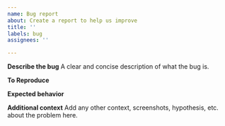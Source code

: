 ```yaml
---
name: Bug report
about: Create a report to help us improve
title: ''
labels: bug
assignees: ''

---
```


**Describe the bug**
A clear and concise description of what the bug is.

**To Reproduce**

**Expected behavior**

**Additional context**
Add any other context, screenshots, hypothesis, etc. about the problem here.
